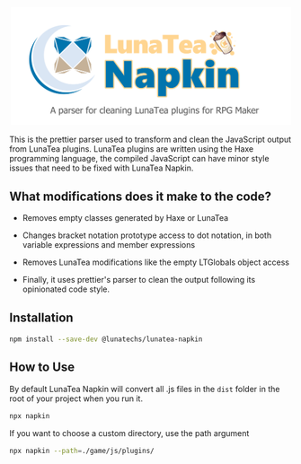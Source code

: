 <p align="center">
  <img src="https://raw.githubusercontent.com/LunaTechsDev/LunaTeaNapkin/master/logo.png" alt="luna-tea-napkin" width="500" href="https://github.com/lunatechsdev/lunateanapkin/" />
</p>

This is the prettier parser used to transform and clean the JavaScript output from LunaTea plugins. LunaTea plugins are written using the Haxe programming language, the compiled JavaScript can have minor style issues that need to be fixed with LunaTea Napkin.

## What modifications does it make to the code?

* Removes empty classes generated by Haxe or LunaTea

* Changes bracket notation prototype access to dot notation, in both variable expressions and member expressions

* Removes LunaTea modifications like the empty LTGlobals object access

* Finally, it uses prettier's parser to clean the output following its opinionated code style.

## Installation

```bash
npm install --save-dev @lunatechs/lunatea-napkin
```

## How to Use

By default LunaTea Napkin will convert all .js files in the `dist` folder in the root of your project when you run it.

```bash
npx napkin 
```

If you want to choose a custom directory, use the path argument

```bash
npx napkin --path=./game/js/plugins/
```

